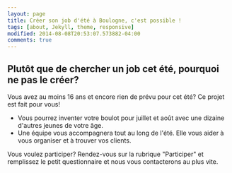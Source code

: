 ```yaml
---
layout: page
title: Créer son job d'été à Boulogne, c'est possible !
tags: [about, Jekyll, theme, responsive]
modified: 2014-08-08T20:53:07.573882-04:00
comments: true
---
```


## Plutôt que de chercher un job cet été, pourquoi ne pas le créer? 

Vous avez au moins 16 ans et encore rien de prévu pour cet été? Ce projet est fait pour vous! 
* Vous pourrez inventer votre boulot pour juillet et août avec une dizaine d'autres jeunes de votre âge.
* Une équipe vous accompagnera tout au long de l'été. Elle vous aider à vous organiser et à trouver vos clients.

Vous voulez participer? Rendez-vous sur la rubrique "Participer" et remplissez le petit questionnaire et nous vous contacterons au plus vite.


